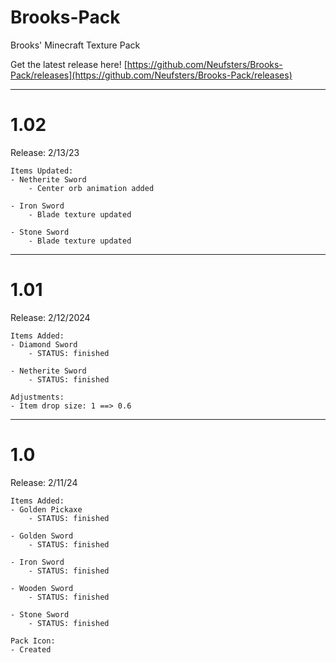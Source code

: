 # Brooks-Pack
Brooks' Minecraft Texture Pack

Get the latest release here! [https://github.com/Neufsters/Brooks-Pack/releases](https://github.com/Neufsters/Brooks-Pack/releases)

<hr>

# 1.02

Release: 2/13/23
```
Items Updated:
- Netherite Sword
	- Center orb animation added

- Iron Sword
	- Blade texture updated

- Stone Sword
	- Blade texture updated
```
<hr>

# 1.01

Release: 2/12/2024
```
Items Added:
- Diamond Sword
	- STATUS: finished

- Netherite Sword
	- STATUS: finished

Adjustments:
- Item drop size: 1 ==> 0.6
```
<hr>

# 1.0 

Release: 2/11/24
```
Items Added:
- Golden Pickaxe
	- STATUS: finished

- Golden Sword
	- STATUS: finished

- Iron Sword
	- STATUS: finished

- Wooden Sword
	- STATUS: finished

- Stone Sword
	- STATUS: finished

Pack Icon:
- Created
```
